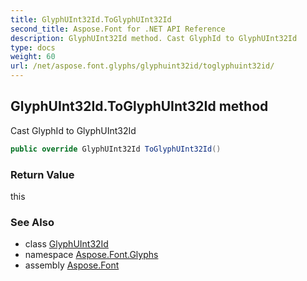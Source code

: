```yaml
---
title: GlyphUInt32Id.ToGlyphUInt32Id
second_title: Aspose.Font for .NET API Reference
description: GlyphUInt32Id method. Cast GlyphId to GlyphUInt32Id
type: docs
weight: 60
url: /net/aspose.font.glyphs/glyphuint32id/toglyphuint32id/
---
```

## GlyphUInt32Id.ToGlyphUInt32Id method

Cast GlyphId to GlyphUInt32Id

```csharp
public override GlyphUInt32Id ToGlyphUInt32Id()
```

### Return Value

this

### See Also

* class [GlyphUInt32Id](../)
* namespace [Aspose.Font.Glyphs](../../glyphuint32id/)
* assembly [Aspose.Font](../../../)


